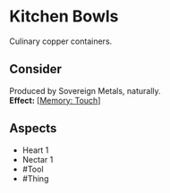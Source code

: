 # Kitchen Bowls
Culinary copper containers.
## Consider
Produced by Sovereign Metals, naturally.<br>**Effect:** [[Memory: Touch](https://uadaf.theevilroot.xyz/rowenarium/element/mem.touch)]
## Aspects
- Heart 1
- Nectar 1
- #Tool 
- #Thing